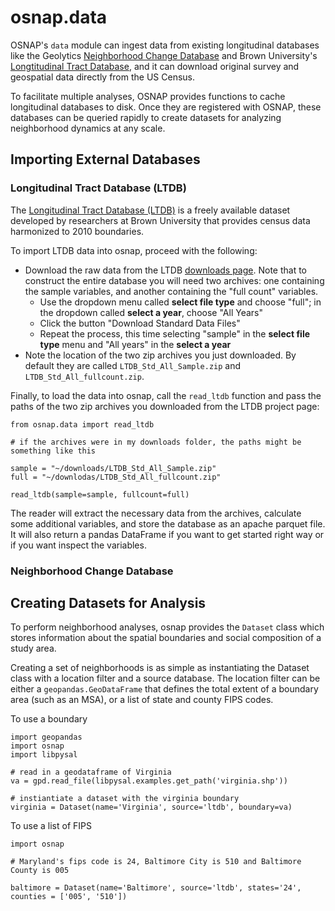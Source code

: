 # osnap.data

OSNAP's `data` module can ingest data from existing longitudinal databases like the Geolytics [Neighborhood Change Database](http://geolytics.com/USCensus,Neighborhood-Change-Database-1970-2000,Products.asp) and Brown University's [Longtitudinal Tract Database](https://s4.ad.brown.edu/projects/diversity/researcher/bridging.htm), and it can download original survey and geospatial data directly from the US Census.

To facilitate multiple analyses, OSNAP provides functions to cache longitudinal databases to disk. Once they are registered with OSNAP, these databases can be queried rapidly to create datasets for analyzing neighborhood dynamics at any scale.

## Importing External Databases

### Longitudinal Tract Database (LTDB)

The [Longitudinal Tract Database
(LTDB)](https://s4.ad.brown.edu/projects/diversity/Researcher/LTDB.htm) is a
freely available dataset developed by researchers at Brown University that
provides census data harmonized to 2010 boundaries.

To import LTDB data into osnap, proceed with the following:

- Download the raw data from the LTDB [downloads
  page](https://s4.ad.brown.edu/projects/diversity/Researcher/LTBDDload/Default.aspx).
  Note that to construct the entire database you will need two archives: one
  containing the sample variables, and another containing the "full count"
  variables.
    - Use the dropdown menu called **select file type** and choose "full"; in
      the dropdown called **select a year**, choose "All Years"
    - Click the button "Download Standard Data Files"
    - Repeat the process, this time selecting "sample" in the **select file
      type** menu and "All years" in the **select a year**
- Note the location of the two zip archives you just downloaded. By default they are called `LTDB_Std_All_Sample.zip` and
  `LTDB_Std_All_fullcount.zip`. 

Finally, to load the data into osnap, call the `read_ltdb` function and pass the paths of the two zip archives you downloaded from the LTDB project page:

```
from osnap.data import read_ltdb

# if the archives were in my downloads folder, the paths might be something like this

sample = "~/downloads/LTDB_Std_All_Sample.zip"
full = "~/downlodas/LTDB_Std_All_fullcount.zip"

read_ltdb(sample=sample, fullcount=full)

```

The reader will extract the necessary data from the archives, calculate some additional variables, and store the database as an apache parquet file. It will also return a pandas DataFrame if you want to get started right way or if you want inspect the variables.


### Neighborhood Change Database



## Creating Datasets for Analysis

To perform neighborhood analyses, osnap provides the `Dataset` class which stores information about the spatial boundaries and social composition of a study area. 

Creating a set of neighborhoods is as simple as instantiating the Dataset class with a location filter and a source database. The location filter can be either a `geopandas.GeoDataFrame` that defines the total extent of a boundary area (such as an MSA), or a list of state and county FIPS codes.

To use a boundary 

```
import geopandas
import osnap
import libpysal

# read in a geodataframe of Virginia
va = gpd.read_file(libpysal.examples.get_path('virginia.shp'))

# instiantiate a dataset with the virginia boundary
virginia = Dataset(name='Virginia', source='ltdb', boundary=va)

```

To use a list of FIPS

```
import osnap

# Maryland's fips code is 24, Baltimore City is 510 and Baltimore County is 005

baltimore = Dataset(name='Baltimore', source='ltdb', states='24', counties = ['005', '510'])

```
